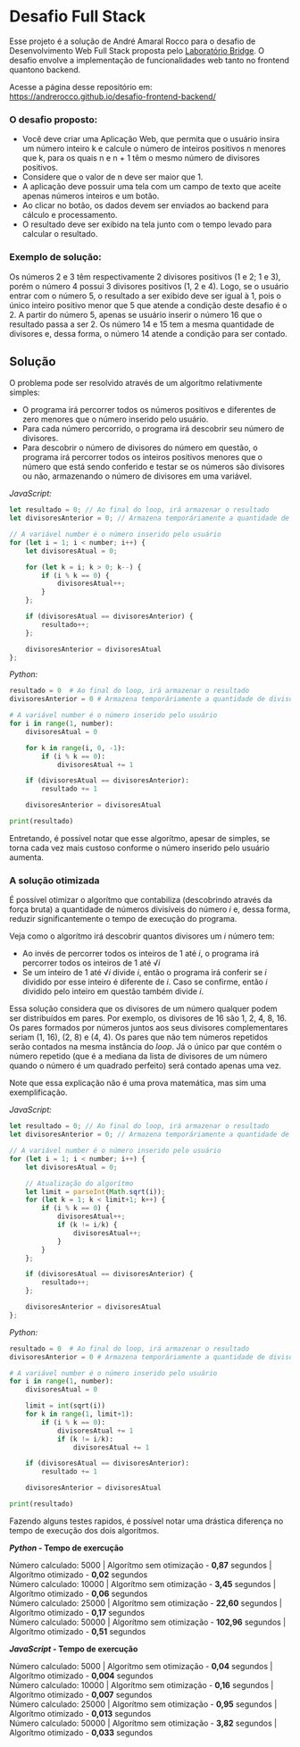 # Desafio Full Stack

Esse projeto é a solução de André Amaral Rocco para o desafio de Desenvolvimento Web Full Stack proposta pelo [Laboratório Bridge](https://portal.bridge.ufsc.br). O desafio envolve a implementação de funcionalidades web tanto no frontend quantono backend.

Acesse a página desse repositório em: https://andrerocco.github.io/desafio-frontend-backend/

### O desafio proposto:
- Você deve criar uma Aplicação Web, que permita que o usuário insira um número inteiro k e calcule o número de inteiros positivos n menores que k, para os quais n e n + 1 têm o mesmo número de divisores positivos.
- Considere que o valor de n deve ser maior que 1.
- A aplicação deve possuir uma tela com um campo de texto que aceite apenas números inteiros e um botão.
- Ao clicar no botão, os dados devem ser enviados ao backend para cálculo e processamento.
- O resultado deve ser exibido na tela junto com o tempo levado para calcular o resultado.

### Exemplo de solução:
Os números 2 e 3 têm respectivamente 2 divisores positivos (1 e 2; 1 e 3), porém o número 4 possui 3 divisores positivos (1, 2 e 4). Logo, se o usuário entrar com o número 5, o resultado a ser exibido deve ser igual à 1, pois o único inteiro positivo menor que 5 que atende a condição deste desafio é o 2. A partir do número 5, apenas se usuário inserir o número 16 que o resultado passa a ser 2. Os número 14 e 15 tem a mesma quantidade de divisores e, dessa forma, o número 14 atende a condição para ser contado.

## Solução
O problema pode ser resolvido através de um algorítmo relativmente simples:
- O programa irá percorrer todos os números positivos e diferentes de zero menores que o número inserido pelo usuário.
- Para cada número percorrido, o programa irá descobrir seu número de divisores.
- Para descobrir o número de divisores do número em questão, o programa irá percorrer todos os inteiros positivos menores que o número que está sendo conferido e testar se os números são divisores ou não, armazenando o número de divisores em uma variável.

*JavaScript:*
```js
let resultado = 0; // Ao final do loop, irá armazenar o resultado
let divisoresAnterior = 0; // Armazena temporáriamente a quantidade de divisores do último número do loop

// A variável number é o número inserido pelo usuário
for (let i = 1; i < number; i++) {
    let divisoresAtual = 0;

    for (let k = i; k > 0; k--) {
        if (i % k == 0) { 
            divisoresAtual++;
        }
    };

    if (divisoresAtual == divisoresAnterior) {
        resultado++;
    };

    divisoresAnterior = divisoresAtual
};
```

*Python:*
```py
resultado = 0  # Ao final do loop, irá armazenar o resultado
divisoresAnterior = 0 # Armazena temporáriamente a quantidade de divisores do último número do loop

# A variável number é o número inserido pelo usuário
for i in range(1, number):
    divisoresAtual = 0

    for k in range(i, 0, -1):
        if (i % k == 0): 
            divisoresAtual += 1

    if (divisoresAtual == divisoresAnterior):
        resultado += 1

    divisoresAnterior = divisoresAtual

print(resultado)
```

Entretando, é possível notar que esse algorítmo, apesar de simples, se torna cada vez mais custoso conforme o número inserido pelo usuário aumenta.

### A solução otimizada

É possível otimizar o algorítmo que contabiliza (descobrindo através da força bruta) a quantidade de números divisíveis do número *i* e, dessa forma, reduzir significantemente o tempo de execução do programa. 

Veja como o algorítmo irá descobrir quantos divisores um *i* número tem:
- Ao invés de percorrer todos os inteiros de 1 até *i*, o programa irá percorrer todos os inteiros de 1 até √*i*
- Se um inteiro de 1 até √*i* divide *i*, então o programa irá conferir se *i* dividido por esse inteiro é diferente de *i*. Caso se confirme, então *i* dividido pelo inteiro em questão também divide *i*.

Essa solução considera que os divisores de um número qualquer podem ser distribuídos em pares. Por exemplo, os divisores de 16 são 1, 2, 4, 8, 16. Os pares formados por números juntos aos seus divisores complementares seriam (1, 16), (2, 8) e (4, 4). Os pares que não tem números repetidos serão contados na mesma instância do *loop*. Já o único par que contém o número repetido (que é a mediana da lista de divisores de um número quando o número é um quadrado perfeito) será contado apenas uma vez.

Note que essa explicação não é uma prova matemática, mas sim uma exemplificação.

*JavaScript:*
```js
let resultado = 0; // Ao final do loop, irá armazenar o resultado
let divisoresAnterior = 0; // Armazena temporáriamente a quantidade de divisores do último número do loop

// A variável number é o número inserido pelo usuário
for (let i = 1; i < number; i++) {
    let divisoresAtual = 0;

    // Atualização do algorítmo
    let limit = parseInt(Math.sqrt(i));
    for (let k = 1; k < limit+1; k++) {
        if (i % k == 0) { 
            divisoresAtual++;
            if (k != i/k) {
                divisoresAtual++;
            }
        }
    };

    if (divisoresAtual == divisoresAnterior) {
        resultado++;
    };

    divisoresAnterior = divisoresAtual
};
```

*Python:*
```py
resultado = 0  # Ao final do loop, irá armazenar o resultado
divisoresAnterior = 0 # Armazena temporáriamente a quantidade de divisores do último número do loop

# A variável number é o número inserido pelo usuário
for i in range(1, number):
    divisoresAtual = 0

    limit = int(sqrt(i))
    for k in range(1, limit+1):
        if (i % k == 0): 
            divisoresAtual += 1
            if (k != i/k):
                divisoresAtual += 1

    if (divisoresAtual == divisoresAnterior):
        resultado += 1

    divisoresAnterior = divisoresAtual

print(resultado)
```

Fazendo alguns testes rapidos, é possível notar uma drástica diferença no tempo de execução dos dois algorítmos.


***Python* - Tempo de exercução**

Número calculado: 5000 | Algorítmo sem otimização - **0,87** segundos | Algorítmo otimizado - **0,02** segundos <br>
Número calculado: 10000 | Algorítmo sem otimização - **3,45** segundos | Algorítmo otimizado - **0,06** segundos <br>
Número calculado: 25000 | Algorítmo sem otimização - **22,60** segundos | Algorítmo otimizado - **0,17** segundos <br>
Número calculado: 50000 | Algorítmo sem otimização - **102,96** segundos | Algorítmo otimizado - **0,51** segundos <br>

***JavaScript* - Tempo de exercução**

Número calculado: 5000 | Algorítmo sem otimização - **0,04** segundos | Algorítmo otimizado - **0,004** segundos <br>
Número calculado: 10000 | Algorítmo sem otimização - **0,16** segundos | Algorítmo otimizado - **0,007** segundos <br>
Número calculado: 25000 | Algorítmo sem otimização - **0,95** segundos | Algorítmo otimizado - **0,013** segundos <br>
Número calculado: 50000 | Algorítmo sem otimização - **3,82** segundos | Algorítmo otimizado - **0,033** segundos <br>